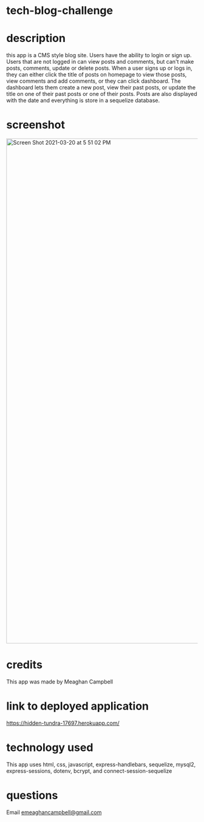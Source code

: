 # tech-blog-challenge

# description
this app is a CMS style blog site. Users have the ability to login or sign up. Users that are not logged in can view posts and comments, but can't make posts, comments, update or delete posts. When a user signs up or logs in, they can either click the title of posts on homepage to view those posts, view comments and add comments, or they can click dashboard. The dashboard lets them create a new post, view their past posts, or update the title on one of their past posts or one of their posts. Posts are also displayed with the date and everything is store in a sequelize database. 

# screenshot
<img width="1330" alt="Screen Shot 2021-03-20 at 5 51 02 PM" src="https://user-images.githubusercontent.com/74511935/111887802-7e822680-89a5-11eb-8ef2-8eda0f1efd3a.png">

# credits
This app was made by Meaghan Campbell

# link to deployed application
https://hidden-tundra-17697.herokuapp.com/

# technology used
This app uses html, css, javascript, express-handlebars, sequelize, mysql2, express-sessions, dotenv, bcrypt, and connect-session-sequelize

# questions
Email emeaghancampbell@gmail.com

